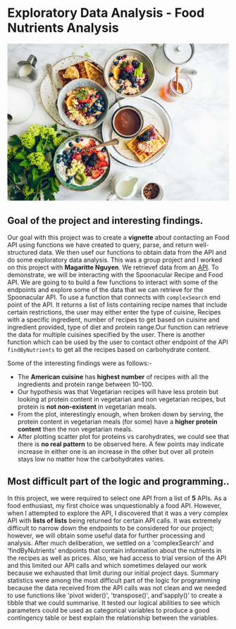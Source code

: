 # Exploratory Data Analysis - Food Nutrients Analysis

![Food API Analysis](/docs/assets/img/food-API.jpg)

## Goal of the project and interesting findings.

Our goal with this project was to create a **vignette** about contacting an Food API using functions we have created to 
query, parse, and return well-structured data. We then usef our functions to obtain data from the API and do some exploratory data analysis. This was a group project
and I worked on this project with **Magaritte Nguyen**. We retrievef data from an [API](https://spoonacular.com/food-api/docs). To demonstrate, we will be interacting with 
the Spoonacular Recipe and Food API. We are going to to build a few functions to interact with some of the endpoints and explore some of the data that we can retrieve 
for the Spoonacular API. To use a function that connects with `complexSearch` end point of the API. It returns a list of lists containing recipe names that 
include certain restrictions, the user may either enter the type of cuisine, Recipes with a specific ingredient, number of recipes to get based on cuisine and ingredient
provided, type of diet and protein range.Our function can retrieve the data for multiple cuisines specified by the user. There is another function which can be used 
by the user to contact other endpoint of the API `findByNutrients` to get all the recipes based on carbohydrate content.

Some of the interesting findings were as follows:-
  - The **American cuisine** has **highest number** of recipes with all the ingredients and protein range between 10-100. 
  - Our hypothesis was that Vegetarian recipes will have less protein but looking at protein content in vegetarian and non vegetarian recipes, but protein is **not non-existent** in vegetarian meals.
  - From the plot, interestingly enough, when broken down by serving, the protein content in vegetarian meals (for some) have a **higher protein content** then the non vegetarian meals.
  - After plotting scatter plot for proteins vs carohydrates, we could see that there is **no real pattern** to be observed here. A few points may indicate increase in either one is an increase 
  in the other but over all protein stays low no matter how the carbohydrates varies. 
  
## Most difficult part of the logic and programming..

In this project, we were required to select one API from a list of **5** APIs. As a food enthusiast, my first choice was unquestionably a food API. However, when I 
attempted to explore the API, I discovered that it was a very complex API with **lists of lists** being returned for certain API calls. It was extremely difficult to
narrow down the endpoints to be considered for our project; however, we will obtain some useful data for further processing and analysis. After much deliberation, 
we settled on a 'complexSearch' and 'findByNutrients' endpoints that contain information about the nutrients in the recipes as well as prices. Also, we had access to
trial version of the API and this limited our API calls and which sometimes delayed our work because we exhausted that limit during our initial project days. 
Summary statistics were among the most difficult part of the logic for programming because the data received from the API calls was not clean and we needed to use 
functions like 'pivot wider()', 'transpose()', and'sapply()' to create a tibble that we could summarise. It tested our logical abilities to see which parameters 
could be used as categorical variables to produce a good contingency table or best explain the relationship between the variables.
